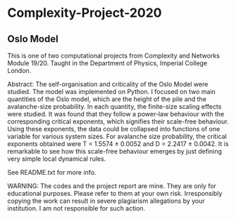# Complexity-Project-2020
## Oslo Model

This is one of two computational projects from Complexity and Networks Module 19/20. Taught in the Department of Physics, Imperial College London.

Abstract: The self-organisation and criticality of the Oslo Model were studied. The model was implemented on Python. I focused on two main quantities of the Oslo model, which are the height of the pile and the avalanche-size probability. In each quantity, the finite-size scaling effects were studied. It was found that they follow a power-law behaviour with the corresponding critical exponents, which signifies their scale-free behaviour. Using these exponents, the data could be collapsed into functions of one variable for various system sizes. For avalanche size probability, the critical exponents obtained were T = 1.5574 ± 0.0052 and D = 2.2417 ± 0.0042. It is remarkable to see how this scale-free behaviour emerges by just defining very simple local dynamical rules.


See README.txt for more info.

WARNING: The codes and the project report are mine. They are only for educational purposes. 
Please refer to them at your own risk. Irresponsibly copying the work can result in severe plagiarism 
allegations by your institution. I am not responsible for such action. 
